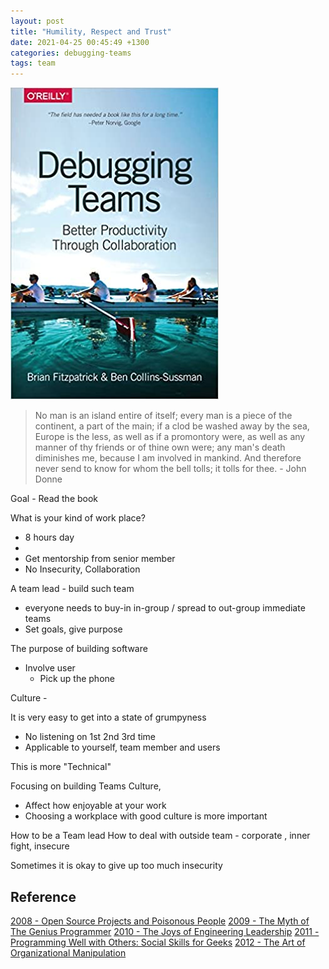 ```yaml
---
layout: post
title: "Humility, Respect and Trust"
date: 2021-04-25 00:45:49 +1300
categories: debugging-teams
tags: team
---
```


![Debugging-teams](/assets/book/debugging-teams.jpg)

> No man is an island entire of itself;
> every man is a piece of the continent, a part of the main;
> if a clod be washed away by the sea, Europe is the less, as well as if a promontory were, as well as any manner of thy friends or of thine own were;
> any man's death diminishes me, because I am involved in mankind.
> And therefore never send to know for whom the bell tolls; it tolls for thee. - John Donne

Goal - Read the book 


What is your kind of work place?
- 8 hours day
- 
- Get mentorship from senior member
- No Insecurity, Collaboration



A team lead - build such team
- everyone needs to buy-in
in-group / spread to out-group
    immediate teams
- Set goals, give purpose

The purpose of building software
- Involve user 
    - Pick up the phone



Culture
    - 


It is very easy to get into a state of grumpyness

- No listening on 1st 2nd 3rd time
- Applicable to yourself, team member and users

This is more "Technical"

Focusing on building Teams Culture,

- Affect how enjoyable at your work
- Choosing a workplace with good culture is more important

How to be a Team lead
How to deal with outside team - corporate , inner fight, insecure

Sometimes it is okay to give up
too much insecurity


## Reference

[2008 - Open Source Projects and Poisonous People](https://youtu.be/-F-3E8pyjFo)
[2009 - The Myth of The Genius Programmer](https://youtu.be/0SARbwvhupQ)
[2010 - The Joys of Engineering Leadership](https://youtu.be/skD1fjxSRog)
[2011 - Programming Well with Others: Social Skills for Geeks](https://youtu.be/q-7l8cnpI4k)
[2012 - The Art of Organizational Manipulation](https://youtu.be/OTCuYzAw31Y)
